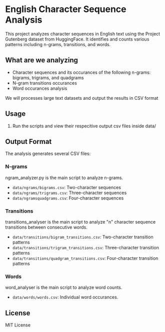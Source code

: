 # English Character Sequence Analysis

This project analyzes character sequences in English text using the Project Gutenberg dataset from HuggingFace. It identifies and counts various patterns including n-grams, transitions, and words.

## What are we analyzing

- Character sequences and its occurances of the following n-grams: bigrams, trigrams, and quadgrams
- N-gram transitions occurances
- Word occurances analysis

We will processes large text datasets and output the results in CSV format

## Usage

1. Run the scripts and view their respecitive output csv files inside data/

## Output Format

The analysis generates several CSV files:

### N-grams

ngram_analyzer.py is the main script to analyze n-grams.
- `data/ngrams/bigrams.csv`: Two-character sequences
- `data/ngrams/trigrams.csv`: Three-character sequences
- `data/ngramsquadgrams.csv`: Four-character sequences

### Transitions

transitions_analyser is the main script to analyze "n" character sequence transitions between consecutive words.
- `data/transitions/bigram_transitions.csv`: Two-character transition patterns
- `data/transitions/trigram_transitions.csv`: Three-character transition patterns
- `data/transitions/quadgram_transitions.csv`: Four-character transition patterns

### Words

word_analyser is the main script to analyze word counts.
- `data/words/words.csv`: Individual word occurances.

## License

MIT License